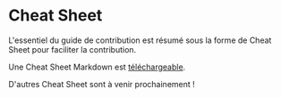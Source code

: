 # Cheat Sheet
<!-- SPDX-License-Identifier: MPL-2.0 -->

L'essentiel du guide de contribution est résumé sous la forme de Cheat Sheet pour faciliter la contribution. 

Une Cheat Sheet Markdown est [téléchargeable](../files/images/tutoriel_gitlab/2020-03-30_HDH_Cheatsheet-markdown_MLP-2.0.pdf).

D'autres Cheat Sheet sont à venir prochainement !